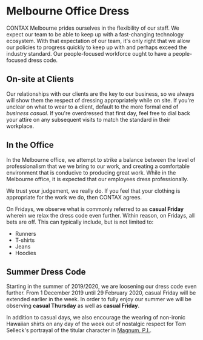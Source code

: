# Melbourne Office Dress
CONTAX Melbourne prides ourselves in the flexibility of our staff. We expect our team to be able to keep up with a fast-changing technology ecosystem. With that expectation of our team, it's only right that we allow our policies to progress quickly to keep up with and perhaps exceed the industry standard. Our people-focused workforce ought to have a people-focused dress code.

## On-site at Clients
Our relationships with our clients are the key to our business, so we always will show them the respect of dressing appropriately while on site. If you're unclear on what to wear to a client, default to the more formal end of *business casual*. If you're overdressed that first day, feel free to dial back your attire on any subsequent visits to match the standard in their workplace.

## In the Office
In the Melbourne office, we attempt to strike a balance between the level of professionalism that we we bring to our work, and creating a comfortable environment that is conducive to producing great work. While in the Melbourne office, it is expected that our employees dress professionally.

We trust your judgement, we really do. If you feel that your clothing is appropriate for the work we do, then CONTAX agrees.

On Fridays, we observe what is commonly referred to as **casual Friday** wherein we relax the dress code even further. Within reason, on Fridays, all bets are off. This can typically include, but is not limited to:
* Runners
* T-shirts
* Jeans
* Hoodies

## Summer Dress Code
Starting in the summer of 2019/2020, we are loosening our dress code even further. From 1 December 2019 until 29 February 2020, casual Friday will be extended earlier in the week. In order to fully enjoy our summer we will be observing **casual Thursday** as well as **casual Friday**.

In addition to casual days, we also encourage the wearing of non-ironic Hawaiian shirts on any day of the week out of nostalgic respect for Tom Selleck's portrayal of the titular character in [Magnum, P.I.](https://en.wikipedia.org/wiki/Magnum,_P.I.).
